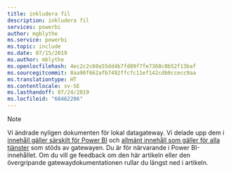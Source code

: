 ```yaml
---
title: inkludera fil
description: inkludera fil
services: powerbi
author: mgblythe
ms.service: powerbi
ms.topic: include
ms.date: 07/15/2019
ms.author: mblythe
ms.openlocfilehash: 4ec2c2c60a55dd4b7fd89f7fe7368c8b52f13baf
ms.sourcegitcommit: 8aa90f662afb7492ffcfc11ef142cdb0ccecc9aa
ms.translationtype: HT
ms.contentlocale: sv-SE
ms.lasthandoff: 07/24/2019
ms.locfileid: "68462206"
---
```

> [!NOTE]
> Vi ändrade nyligen dokumenten för lokal datagateway. Vi delade upp dem i [innehåll gäller särskilt för Power BI](/power-bi/service-gateway-onprem) och [allmänt innehåll som gäller för alla tjänster](/data-integration/gateway/service-gateway-onprem) som stöds av gatewayen. Du är för närvarande i Power BI-innehållet. Om du vill ge feedback om den här artikeln eller den övergripande gatewaydokumentationen rullar du längst ned i artikeln.